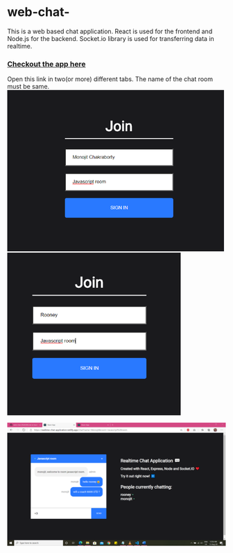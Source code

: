 # web-chat-

This is a web based chat application. React is used for the frontend and Node.js for the backend. 
Socket.io library is used for transferring data in realtime. 

### [Checkout the app here](https://realtime-chat-application.netlify.com)

Open this link in two(or more) different tabs. The name of the chat room must be same.
<img src="images/Screenshot%20(84).png" width="500" > <img src="images/Screenshot%20(85).png" width="400" >

<img src="images/Screenshot%20(86).png" width="650" >
